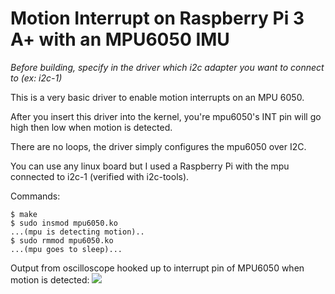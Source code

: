 # Motion Interrupt on Raspberry Pi 3 A+ with an MPU6050 IMU 

*Before building, specify in the driver which i2c adapter you want to connect to (ex: i2c-1)*


This is a very basic driver to enable motion interrupts on an MPU 6050.

After you insert this driver into the kernel, you're mpu6050's INT pin will go high then low when motion is detected.

There are no loops, the driver simply configures the mpu6050 over I2C.

You can use any linux board but I used a Raspberry Pi with the mpu connected to i2c-1 (verified with i2c-tools). 

Commands:
```
$ make
$ sudo insmod mpu6050.ko
...(mpu is detecting motion)..
$ sudo rmmod mpu6050.ko
...(mpu goes to sleep)...
```

Output from oscilloscope hooked up to interrupt pin of MPU6050 when motion is detected:
![](https://i.imgur.com/LCopkOC.png)
